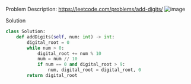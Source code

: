 Problem Description: https://leetcode.com/problems/add-digits/
![image](https://user-images.githubusercontent.com/11685096/152952850-933110b0-c836-44b5-b4a2-08166b00c5d1.png)

Solution
```python
class Solution:
    def addDigits(self, num: int) -> int:
        digital_root = 0
        while num > 0:
            digital_root += num % 10
            num = num // 10
            if num == 0 and digital_root > 9:
                num, digital_root = digital_root, 0
        return digital_root
```

